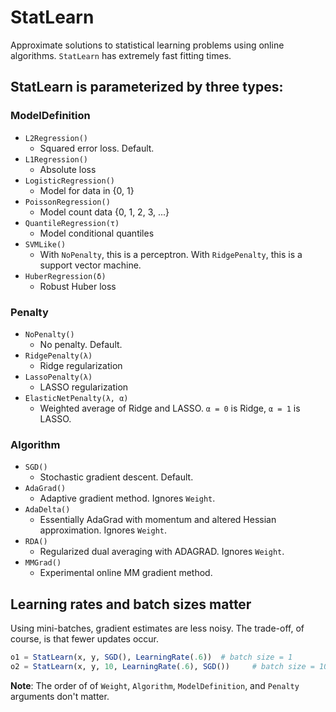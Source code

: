 # StatLearn

Approximate solutions to statistical learning problems using online algorithms.  `StatLearn` has extremely fast fitting times.

## StatLearn is parameterized by three types:

### ModelDefinition
- `L2Regression()`
    - Squared error loss.  Default.
- `L1Regression()`
    - Absolute loss
- `LogisticRegression()`
    - Model for data in {0, 1}
- `PoissonRegression()`
    - Model count data {0, 1, 2, 3, ...}
- `QuantileRegression(τ)`
    - Model conditional quantiles
- `SVMLike()`
    - With `NoPenalty`, this is a perceptron.  With `RidgePenalty`, this is a support vector machine.
- `HuberRegression(δ)`
    - Robust Huber loss

### Penalty
- `NoPenalty()`
    - No penalty.  Default.
- `RidgePenalty(λ)`
    - Ridge regularization
- `LassoPenalty(λ)`
    - LASSO regularization
- `ElasticNetPenalty(λ, α)`
    - Weighted average of Ridge and LASSO.  `α = 0` is Ridge, `α = 1` is LASSO.

### Algorithm
- `SGD()`
    - Stochastic gradient descent.  Default.
- `AdaGrad()`
    - Adaptive gradient method. Ignores `Weight`.
- `AdaDelta()`
    - Essentially AdaGrad with momentum and altered Hessian approximation.  Ignores `Weight`.
- `RDA()`
    - Regularized dual averaging with ADAGRAD.  Ignores `Weight`.
- `MMGrad()`
    - Experimental online MM gradient method.


## Learning rates and batch sizes matter

Using mini-batches, gradient estimates are less noisy.  The trade-off,
of course, is that fewer updates occur.

```julia
o1 = StatLearn(x, y, SGD(), LearningRate(.6))  # batch size = 1
o2 = StatLearn(x, y, 10, LearningRate(.6), SGD())     # batch size = 10
```

**Note**: The order of of `Weight`, `Algorithm`, `ModelDefinition`, and `Penalty` arguments don't matter.
